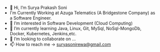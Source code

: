 - 👋 Hi, I’m Surya Prakash Soni
- I'm Currently Working at Azuga Telematics (A Bridgestone Company) as a Software Engineer.
- 👀 I’m interested in Software Development (Cloud Computing)
- 🌱 I’m currently learning Java, Linux, Git, MySql, NoSql-MongoDb, Docker, Kubernetes, Jenkins,etc.
- 💞️ I’m looking to collaborate on ...
- 📫 How to reach me -> suryasonirewa@gmail.com

<!---
11suryasoni/11suryasoni is a ✨ special ✨ repository because its `README.md` (this file) appears on your GitHub profile.
You can click the Preview link to take a look at your changes.
--->
